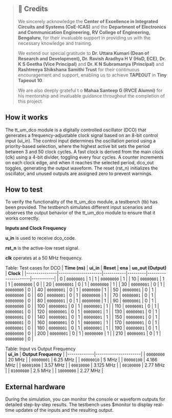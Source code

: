 > ## 📌 Credits  
>  
> We sincerely acknowledge the **Center of Excellence in Integrated Circuits and Systems (CoE-ICAS)** and the **Department of Electronics and Communication Engineering, RV College of Engineering, Bengaluru**, for their invaluable support in providing us with the necessary knowledge and training.  
> 
> We extend our special gratitude to **Dr. Uttara Kumari (Dean of Research and Development), Dr. Ravish Aradhya H V (HoD, ECE)**, **Dr. K S Geetha (Vice Principal)** and **Dr. K N Subramanya (Principal)** and **Rashtreeya Shikshana Samithi Trust** for their continuous encouragement and support, enabling us to achieve **TAPEOUT** in **Tiny Tapeout 10**.  
>  
> We are also deeply grateful t o **Mahaa Santeep G (RVCE Alumni)** for his mentorship and invaluable guidance throughout the completion of this project.  
  
## How it works

The tt_um_dco module is a digitally controlled oscillator (DCO) that generates a frequency-adjustable clock signal based on an 8-bit control input (ui_in). The control input determines the oscillation period using a priority-based selection, where the highest active bit sets the period between 3 and 50 clock cycles. A fast clock is derived from the main clock (clk) using a 4-bit divider, toggling every four cycles. A counter increments on each clock edge, and when it reaches the selected period, dco_out toggles, generating the output waveform. The reset (rst_n) initializes the oscillator, and unused outputs are assigned zero to prevent warnings.

## How to test

To verify the functionality of the tt_um_dco module, a testbench (tb) has been provided. The testbench simulates different input scenarios and observes the output behavior of the tt_um_dco module to ensure that it works correctly.

**Inputs and Clock Frequency**

**u_in** is used to receive dco_code.

**rst_n** is the active-low reset signal.

**clk** operates at a 50 MHz frequency.

Table: Test cases for DCO
| **Time (ns)** | **ui_in**           | **Reset** | **ena** | **uo_out (Output)** | **Clock** |
|---------------|---------------------|-----------|---------|---------------------|-----------|
| 0             | `00000001`          |  1        | 1       | `00000000`          | 1         |
| 10            | `00000001`          |  1        | 1       | `00000000`          | 0         |
| 20            | `00000001`          |  0        | 1       | `00000000`          | 1         |
| 30            | `00000001`          |  0        | 1       | `00000000`          | 0         |
| 40            | `00000001`          |  0        | 1       | `00000000`          | 1         |
| 50            | `00000001`          |  0        | 1       | `00000000`          | 0         |
| 60            | `00000001`          |  0        | 1       | `00000000`          | 1         |
| 70            | `00000001`          |  0        | 1       | `00000000`          | 0         |
| 80            | `00000001`          |  0        | 1       | `00000000`          | 1         |
| 90            | `00000001`          |  0        | 1       | `00000000`          | 0         |
| 100           | `00000001`          |  0        | 1       | `00000001`          | 1         |
| 110           | `00000001`          |  0        | 1       | `00000001`          | 0         |
| 120           | `00000001`          |  0        | 1       | `00000001`          | 1         |
| 130           | `00000001`          |  0        | 1       | `00000001`          | 0         |
| 140           | `00000001`          |  0        | 1       | `00000001`          | 1         |
| 150           | `00000001`          |  0        | 1       | `00000001`          | 0         |
| 160           | `00000001`          |  0        | 1       | `00000001`          | 1         |
| 170           | `00000001`          |  0        | 1       | `00000001`          | 0         |
| 180           | `00000001`          |  0        | 1       | `00000001`          | 1         |
| 190           | `00000001`          |  0        | 1       | `00000000`          | 0         |
| 200           | `00000001`          |  0        | 1       | `00000000`          | 1         |
| 210           | `00000001`          |  0        | 1       | `00000000`          | 0         |

Table: Input vs Output Frequency  
| **ui_in**    | **Output Frequency** |
|-------------|----------------------|
| `00000000`  | 20 MHz               |
| `00000001`  | 6.25 MHz             |
| `00000010`  | 5 MHz                |
| `00000100`  | 4.166 MHz            |
| `00001000`  | 3.57 MHz             |
| `00010000`  | 3.125 MHz            |
| `00100000`  | 2.77 MHz             |
| `01000000`  | 2.5 MHz              |
| `10000000`  | 2.27 MHz             |

## External hardware

During the simulation, you can monitor the console or waveform outputs for detailed step-by-step results. The testbench uses $monitor to display real-time updates of the inputs and the resulting output.
